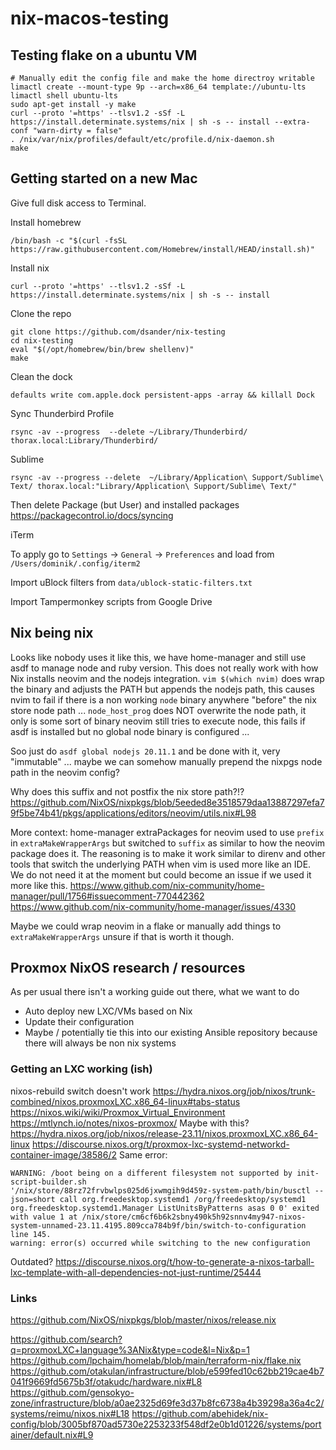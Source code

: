 # nix-macos-testing


## Testing flake on a ubuntu VM

```
# Manually edit the config file and make the home directroy writable
limactl create --mount-type 9p --arch=x86_64 template://ubuntu-lts
limactl shell ubuntu-lts
sudo apt-get install -y make
curl --proto '=https' --tlsv1.2 -sSf -L https://install.determinate.systems/nix | sh -s -- install --extra-conf "warn-dirty = false"
. /nix/var/nix/profiles/default/etc/profile.d/nix-daemon.sh
make
```

## Getting started on a new Mac

Give full disk access to Terminal.

Install homebrew
```
/bin/bash -c "$(curl -fsSL https://raw.githubusercontent.com/Homebrew/install/HEAD/install.sh)"
```
Install nix
```
curl --proto '=https' --tlsv1.2 -sSf -L https://install.determinate.systems/nix | sh -s -- install
```


Clone the repo

```
git clone https://github.com/dsander/nix-testing
cd nix-testing
eval "$(/opt/homebrew/bin/brew shellenv)"
make
```

Clean the dock

```
defaults write com.apple.dock persistent-apps -array && killall Dock
```

Sync Thunderbird Profile

```
rsync -av --progress  --delete ~/Library/Thunderbird/ thorax.local:Library/Thunderbird/
```

Sublime
```
rsync -av --progress --delete  ~/Library/Application\ Support/Sublime\ Text/ thorax.local:"Library/Application\ Support/Sublime\ Text/"
```
Then delete Package (but User) and installed packages https://packagecontrol.io/docs/syncing

iTerm

To apply go to `Settings` -> `General` -> `Preferences` and load from
`/Users/dominik/.config/iterm2`

Import uBlock filters from `data/ublock-static-filters.txt`

Import Tampermonkey scripts from Google Drive

## Nix being nix

Looks like nobody uses it like this, we have home-manager and still use asdf to manage node and ruby
version. This does not really work with how Nix installs neovim and the nodejs integration. `vim
$(which nvim)` does wrap the binary and adjusts the PATH but appends the nodejs path, this causes
nvim to fail if there is a non working `node` binary anywhere "before" the nix store node path ...
`node_host_prog` does NOT overwrite the node path, it only is some sort of binary neovim still tries
to execute node, this fails if asdf is installed but no global node binary is configured ...

Soo just do `asdf global nodejs 20.11.1` and be done with it, very "immutable" ... maybe we can
somehow manually prepend the nixpgs node path in the neovim config?

Why does this suffix and not postfix the nix store path?!? https://github.com/NixOS/nixpkgs/blob/5eeded8e3518579daa13887297efa79f5be74b41/pkgs/applications/editors/neovim/utils.nix#L98

More context:
home-manager extraPackages for neovim used to use `prefix` in `extraMakeWrapperArgs` but switched to
`suffix` as similar to how the neovim package does it. The reasoning is to make it work similar to
direnv and other tools that switch the underlying PATH when vim is used more like an IDE. We do not
need it at the moment but could become an issue if we used it more like this.
https://www.github.com/nix-community/home-manager/pull/1756#issuecomment-770442362
https://www.github.com/nix-community/home-manager/issues/4330

Maybe we could wrap neovim in a flake or manually add things to `extraMakeWrapperArgs` unsure if
that is worth it though.

## Proxmox NixOS research / resources

As per usual there isn't a working guide out there, what we want to do

* Auto deploy new LXC/VMs based on Nix
* Update their configuration
* Maybe / potentially tie this into our existing Ansible repository because there will always be non
  nix systems

### Getting an LXC working (ish)

nixos-rebuild switch doesn't work
https://hydra.nixos.org/job/nixos/trunk-combined/nixos.proxmoxLXC.x86_64-linux#tabs-status
https://nixos.wiki/wiki/Proxmox_Virtual_Environment
https://mtlynch.io/notes/nixos-proxmox/
Maybe with this?
https://hydra.nixos.org/job/nixos/release-23.11/nixos.proxmoxLXC.x86_64-linux
https://discourse.nixos.org/t/proxmox-lxc-systemd-networkd-container-image/38586/2
Same error:
```
WARNING: /boot being on a different filesystem not supported by init-script-builder.sh
'/nix/store/88rz72frvbwlps025d6jxwmgih9d459z-system-path/bin/busctl --json=short call org.freedesktop.systemd1 /org/freedesktop/systemd1 org.freedesktop.systemd1.Manager ListUnitsByPatterns asas 0 0' exited with value 1 at /nix/store/cm6cf6b6k2sbny490k5h92snnv4my947-nixos-system-unnamed-23.11.4195.809cca784b9f/bin/switch-to-configuration line 145.
warning: error(s) occurred while switching to the new configuration
```
Outdated?
https://discourse.nixos.org/t/how-to-generate-a-nixos-tarball-lxc-template-with-all-dependencies-not-just-runtime/25444



### Links

https://github.com/NixOS/nixpkgs/blob/master/nixos/release.nix

https://github.com/search?q=proxmoxLXC+language%3ANix&type=code&l=Nix&p=1
https://github.com/lpchaim/homelab/blob/main/terraform-nix/flake.nix
https://github.com/otakulan/infrastructure/blob/e599fed10c62bb219cae4b7041f9669fd5675b3f/otakudc/hardware.nix#L8
https://github.com/gensokyo-zone/infrastructure/blob/a0ae2325d69fe3d37b8fc6738a4b39298a36a4c2/systems/reimu/nixos.nix#L18
https://github.com/abehidek/nix-config/blob/3005bf870ad5730e2253233f548df2e0b1d01226/systems/portainer/default.nix#L9
